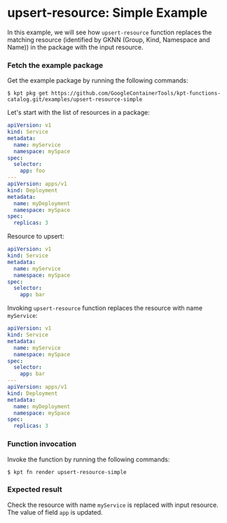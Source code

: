 # upsert-resource: Simple Example

In this example, we will see how `upsert-resource` function replaces the
matching resource (identified by GKNN (Group, Kind, Namespace and Name)) in the
package with the input resource.

### Fetch the example package

Get the example package by running the following commands:

```shell
$ kpt pkg get https://github.com/GoogleContainerTools/kpt-functions-catalog.git/examples/upsert-resource-simple
```

Let's start with the list of resources in a package:

```yaml
apiVersion: v1
kind: Service
metadata:
  name: myService
  namespace: mySpace
spec:
  selector:
    app: foo
---
apiVersion: apps/v1
kind: Deployment
metadata:
  name: myDeployment
  namespace: mySpace
spec:
  replicas: 3
```

Resource to upsert:

```yaml
apiVersion: v1
kind: Service
metadata:
  name: myService
  namespace: mySpace
spec:
  selector:
    app: bar
```

Invoking `upsert-resource` function replaces the resource with name `myService`:

```yaml
apiVersion: v1
kind: Service
metadata:
  name: myService
  namespace: mySpace
spec:
  selector:
    app: bar
---
apiVersion: apps/v1
kind: Deployment
metadata:
  name: myDeployment
  namespace: mySpace
spec:
  replicas: 3
```

### Function invocation

Invoke the function by running the following commands:

```shell
$ kpt fn render upsert-resource-simple
```

### Expected result

Check the resource with name `myService` is replaced with input resource. The
value of field `app` is updated.

